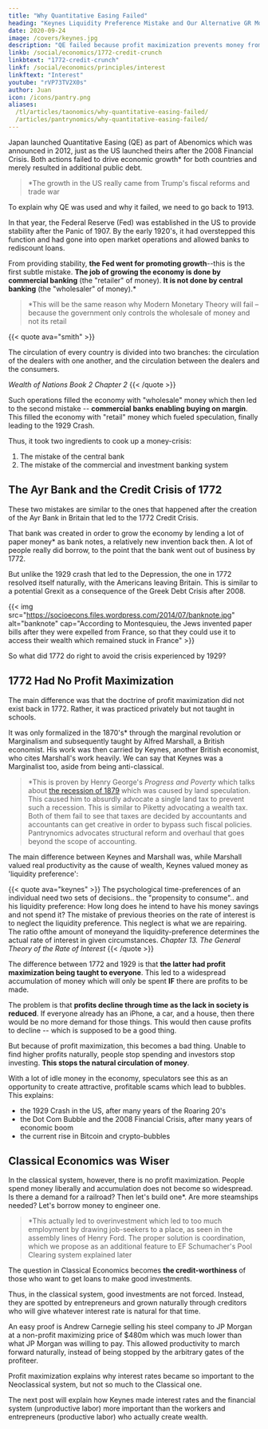 ```yaml
---
title: "Why Quantitative Easing Failed"
heading: "Keynes Liquidity Preference Mistake and Our Alternative GR Model"
date: 2020-09-24
image: /covers/keynes.jpg
description: "QE failed because profit maximization prevents money from going to not-so-profitable activities and employment even if it would energize the economy"
linkb: /social/economics/1772-credit-crunch
linkbtext: "1772-credit-crunch"
linkf: /social/economics/principles/interest
linkftext: "Interest"
youtube: "rVP73TV2X0s"
author: Juan
icon: /icons/pantry.png
aliases:
  /tl/articles/taonomics/why-quantitative-easing-failed/
  /articles/pantrynomics/why-quantitative-easing-failed/  
---
```



Japan launched Quantitative Easing (QE)  as part of Abenomics which was announced in 2012, just as the US launched theirs after the 2008 Financial Crisis. Both actions failed to drive economic growth* for both countries and merely resulted in additional public debt.

> *The growth in the US really came from Trump's fiscal reforms and trade war


To explain why QE was used and why it failed, we need to go back to 1913.

In that year, the Federal Reserve (Fed) was established in the US to provide stability after the Panic of 1907. By the early 1920's, it had overstepped this function and had gone into open market operations and allowed banks to rediscount loans. 

From providing stability, **the Fed went for promoting growth**--this is the first subtle mistake. **The job of growing the economy is done by commercial banking** (the "retailer" of money). **It is not done by central banking** (the "wholesaler" of money).*


> *This will be the same reason why Modern Monetary Theory will fail – because the government only controls the wholesale of money and not its retail


{{< quote ava="smith" >}}
<p>The circulation of every country is divided into two branches: the circulation of the dealers with one another, and the circulation between the dealers and the consumers.</p> 
<cite>Wealth of Nations Book 2 Chapter 2</cite>
{{< /quote >}}


Such operations filled the economy with "wholesale" money which then led to the second mistake -- **commercial banks enabling buying on margin**. This filled the economy with "retail" money which fueled speculation, finally leading to the 1929 Crash. 

Thus, it took two ingredients to cook up a money-crisis: 

1. The mistake of the central bank
2. The mistake of the commercial and investment banking system


## The Ayr Bank and the Credit Crisis of 1772

These two mistakes are similar to the ones that happened after the creation of the Ayr Bank in Britain that led to the 1772 Credit Crisis. 

That bank was created in order to grow the economy by lending a lot of paper money* as bank notes, a relatively new invention back then. A lot of people really did borrow, to the point that the bank went out of business by 1772. 

But unlike the 1929 crash that led to the Depression, the one in 1772 resolved itself naturally, with the Americans leaving Britain. This is similar to a potential Grexit as a consequence of the Greek Debt Crisis after 2008. 


{{< img src="https://socioecons.files.wordpress.com/2014/07/banknote.jpg" alt="banknote" cap="According to Montesquieu, the Jews invented paper bills after they were expelled from France, so that they could use it to access their wealth which remained stuck in France" >}}


So what did 1772 do right to avoid the crisis experienced by 1929?


## 1772 Had No Profit Maximization 
<!-- and No Liquidity Preference -->

The main difference was that the doctrine of profit maximization did not exist back in 1772. Rather, it was practiced privately but not taught in schools. 

It was only formalized in the 1870's* through the marginal revolution or Marginalism and subsequently taught by Alfred Marshall, a British economist. His work was then carried by Keynes, another British economist, who cites Marshall's work heavily. We can say that Keynes was a Marginalist too, aside from being anti-classical.

> *This is proven by Henry George's <i>Progress and Poverty</i> which talks about [the recession of 1879](https://www.henrygeorge.org/pchp22.htm) which was caused by land speculation. <br>This caused him to absurdly advocate a single land tax to prevent such a recession. This is similar to Piketty advocating a wealth tax. <br>Both of them fail to see that taxes are decided by accountants and accountants can get creative in order to bypass such fiscal policies. <br>Pantrynomics advocates structural reform and overhaul that goes beyond the scope of accounting.


The main difference between Keynes and Marshall was, while Marshall valued real productivity as the cause of wealth, Keynes valued money as 'liquidity preference':

{{< quote ava="keynes" >}}
The psychological time-preferences of an individual need two sets of decisions.. the "propensity to consume".. and his liquidity preference: How long does he intend to have his money savings and not spend it? The mistake of previous theories on the rate of interest is to neglect the liquidity preference. This neglect is what we are repairing. The ratio ofthe amount of moneyand the liquidity-preference determines the actual rate of interest in given circumstances.
<cite>Chapter 13. The General Theory of the Rate of Interest</cite>
{{< /quote >}}


The difference between 1772 and 1929 is that **the latter had profit maximization being taught to everyone**. This led to a widespread accumulation of money which will only be spent **IF** there are profits to be made. 

The problem is that **profits decline through time as the lack in society is reduced**. If everyone already has an iPhone, a car, and a house, then there would be no more demand for those things. This would then cause profits to decline -- which is supposed to be a good thing. 

But because of profit maximization, this becomes a bad thing. Unable to find higher profits naturally, people stop spending and investors stop investing. **This stops the natural circulation of money**. 

With a lot of idle money in the economy, speculators see this as an opportunity to create attractive, profitable scams which lead to bubbles. This explains:

- the 1929 Crash in the US, after many years of the Roaring 20's
- the Dot Com Bubble and the 2008 Financial Crisis, after many years of economic boom
- the current rise in Bitcoin and crypto-bubbles

<!-- Instead of being spent to create jobs, the money was used instead for profitable speculation* into assets such as land and the stock market, leading to the 1929 Crash. -->


## Classical Economics was Wiser

In the classical system, however, there is no profit maximization. People spend money liberally and accumulation does not become so widespread. Is there a demand for a railroad? Then let's build one*. Are more steamships needed? Let's borrow money to engineer one.


> *This actually led to overinvestment which led to too much employment by drawing job-seekers to a place, as seen in the assembly lines of Henry Ford. <!-- If the investment fails, then  hordes of unemployed humans suddenly appear. --> The proper solution is coordination, which we propose as an additional feature to EF Schumacher's Pool Clearing system explained later



The question in Classical Economics becomes **the credit-worthiness** of those who want to get loans to make good investments.

Thus, in the classical system, good investments are not forced. Instead, they are spotted by entrepreneurs and grown naturally through creditors who will give whatever interest rate is natural for that time. 

An easy proof is Andrew Carnegie selling his steel company to JP Morgan at a non-profit maximizing price of $480m which was much lower than what JP Morgan was willing to pay. This allowed productivity to march forward naturally, instead of being stopped by the arbitrary gates of the profiteer.

Profit maximization explains why interest rates became so important to the Neoclassical system, but not so much to the Classical one. 

The next post will explain how Keynes made interest rates and the financial system (unproductive labor) more important than the workers and entrepreneurs (productive labor) who actually create wealth.

